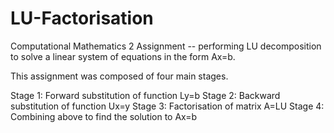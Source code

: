 # LU-Factorisation
Computational Mathematics 2 Assignment -- performing LU decomposition to solve a linear system of equations in the form Ax=b.

This assignment was composed of four main stages.

Stage 1: Forward substitution of function Ly=b
Stage 2: Backward substitution of function Ux=y
Stage 3: Factorisation of matrix A=LU
Stage 4: Combining above to find the solution to Ax=b
